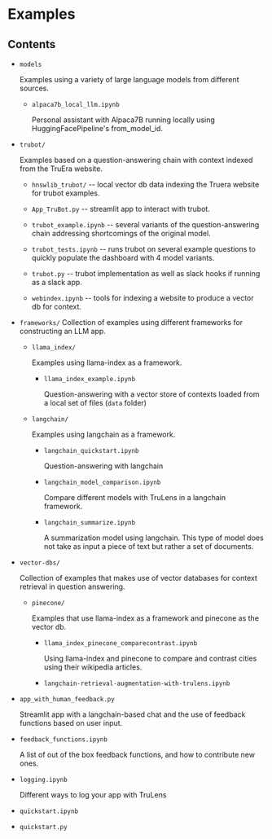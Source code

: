 # Examples

## Contents

- `models`

    Examples using a variety of large language models from different sources.

    - `alpaca7b_local_llm.ipynb`

       Personal assistant with Alpaca7B running locally using HuggingFacePipeline's from_model_id.

- `trubot/`

    Examples based on a question-answering chain with context indexed from the
    TruEra website.

    - `hnswlib_trubot/` -- local vector db data indexing the Truera website for
      trubot examples.

    - `App_TruBot.py` -- streamlit app to interact with trubot.

    - `trubot_example.ipynb` -- several variants of the question-answering chain
      addressing shortcomings of the original model.

    - `trubot_tests.ipynb` -- runs trubot on several example questions to
      quickly populate the dashboard with 4 model variants.

    - `trubot.py` -- trubot implementation as well as slack hooks if running as
      a slack app.

    - `webindex.ipynb` -- tools for indexing a website to produce a vector db
      for context.

- `frameworks/`
    Collection of examples using different frameworks for constructing an LLM app.

    - `llama_index/`

        Examples using llama-index as a framework.

        - `llama_index_example.ipynb`

            Question-answering with a vector store of contexts loaded from a local
            set of files (`data` folder)

    - `langchain/`

        Examples using langchain as a framework.

        - `langchain_quickstart.ipynb`

            Question-answering with langchain

        - `langchain_model_comparison.ipynb`

            Compare different models with TruLens in a langchain framework.

        - `langchain_summarize.ipynb`

            A summarization model using langchain. This type of model does not
            take as input a piece of text but rather a set of documents.

- `vector-dbs/`

    Collection of examples that makes use of vector databases for context
    retrieval in question answering.


    - `pinecone/`

      Examples that use llama-index as a framework and pinecone as the vector db.

        - `llama_index_pinecone_comparecontrast.ipynb`

            Using llama-index and pinecone to compare and contrast cities using their wikipedia articles.

        - `langchain-retrieval-augmentation-with-trulens.ipynb`


- `app_with_human_feedback.py`

    Streamlit app with a langchain-based chat and the use of feedback functions
    based on user input.

- `feedback_functions.ipynb`

    A list of out of the box feedback functions, and how to contribute new ones.

- `logging.ipynb`

    Different ways to log your app with TruLens

- `quickstart.ipynb`

- `quickstart.py`

